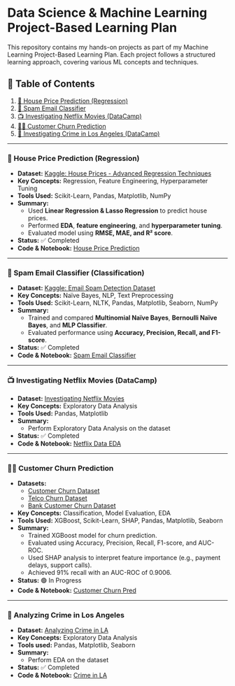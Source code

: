 # **Data Science & Machine Learning Project-Based Learning Plan**
This repository contains my hands-on projects as part of my Machine Learning Project-Based Learning Plan. Each project follows a structured learning approach, covering various ML concepts and techniques.

## 📖 Table of Contents  
1. [🏡 House Price Prediction (Regression)](https://github.com/julsCadenas/DS-ML-Projects/tree/main/HousePricePrediction)  
2. [📧 Spam Email Classifier](https://github.com/julsCadenas/DS-ML-Projects/tree/main/SpamEmailClassifier)  
3. [📺 Investigating Netflix Movies (DataCamp)](https://github.com/julsCadenas/DS-ML-Projects/tree/main/InvestigateNetflixMovies)
4. [🙍‍♂️ Customer Churn Prediction](https://github.com/julsCadenas/DS-ML-Projects/tree/main/CustomerChurnPrediction)
5. [👮 Investigating Crime in Los Angeles (DataCamp)](https://github.com/julsCadenas/DS-ML-Projects/tree/main/CrimesInLA)

---

### **🏡 House Price Prediction (Regression)**  
- **Dataset:** [Kaggle: House Prices - Advanced Regression Techniques](https://www.kaggle.com/competitions/house-prices-advanced-regression-techniques)  
- **Key Concepts:** Regression, Feature Engineering, Hyperparameter Tuning  
- **Tools Used:** Scikit-Learn, Pandas, Matplotlib, NumPy  
- **Summary:**  
  - Used **Linear Regression & Lasso Regression** to predict house prices.  
  - Performed **EDA**, **feature engineering**, and **hyperparameter tuning**.  
  - Evaluated model using **RMSE, MAE, and R² score**.  
- **Status:** ✅ Completed  
- **Code & Notebook:** [House Price Prediction](https://github.com/julsCadenas/DS-ML-Projects/tree/main/HousePricePrediction)  

---

### **📧 Spam Email Classifier (Classification)**  
- **Dataset:** [Kaggle: Email Spam Detection Dataset](https://www.kaggle.com/datasets/shantanudhakadd/email-spam-detection-dataset-classification)  
- **Key Concepts:** Naïve Bayes, NLP, Text Preprocessing  
- **Tools Used:** Scikit-Learn, NLTK, Pandas, Matplotlib, Seaborn, NumPy  
- **Summary:**  
  - Trained and compared **Multinomial Naïve Bayes**, **Bernoulli Naïve Bayes**, and **MLP Classifier**.  
  - Evaluated performance using **Accuracy, Precision, Recall, and F1-score**.  
- **Status:** ✅ Completed  
- **Code & Notebook:** [Spam Email Classifier](https://github.com/julsCadenas/DS-ML-Projects/tree/main/SpamEmailClassifier)  

---

### **📺 Investigating Netflix Movies (DataCamp)**
- **Dataset:** [Investigating Netflix Movies](https://app.datacamp.com/learn/projects/investigating_netflix/guided/Python)  
- **Key Concepts:** Exploratory Data Analysis  
- **Tools Used:** Pandas, Matplotlib  
- **Summary:**  
  - Perform Exploratory Data Analysis on the dataset
- **Status:** ✅ Completed 
- **Code & Notebook:** [Netflix Data EDA](https://github.com/julsCadenas/DS-ML-Projects/tree/main/InvestigateNetflixMovies)  

---

### **🙍‍♂️ Customer Churn Prediction**
- **Datasets:**
  - [Customer Churn Dataset](https://www.kaggle.com/datasets/muhammadshahidazeem/customer-churn-dataset)  
  - [Telco Churn Dataset](https://www.kaggle.com/datasets/mnassrib/telecom-churn-datasets)  
  - [Bank Customer Churn Dataset](https://www.kaggle.com/datasets/gauravtopre/bank-customer-churn-dataset)  
- **Key Concepts:** Classification, Model Evaluation, EDA  
- **Tools Used:** XGBoost, Scikit-Learn, SHAP, Pandas, Matplotlib, Seaborn  
- **Summary:**  
  - Trained XGBoost model for churn prediction.
  - Evaluated using Accuracy, Precision, Recall, F1-score, and AUC-ROC.
  - Used SHAP analysis to interpret feature importance (e.g., payment delays, support calls).
  - Achieved 91% recall with an AUC-ROC of 0.9006.
- **Status:** 🟢 In Progress
- **Code & Notebook:** [Customer Churn Pred](https://github.com/julsCadenas/DS-ML-Projects/tree/main/CustomerChurnPrediction)  

---

### **👮 Analyzing Crime in Los Angeles**
- **Dataset:** [Analyzing Crime in LA](https://app.datacamp.com/learn/projects/investigating_netflix/guided/Python)
- **Key Concepts:** Exploratory Data Analysis
- **Tools used:** Pandas, Matplotlib, Seaborn
- **Summary:**
  - Perform EDA on the dataset
- **Status:** ✅ Completed
- **Code & Notebook:** [Crime in LA](https://github.com/julsCadenas/DS-ML-Projects/tree/main/CrimesInLA)